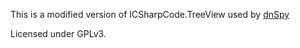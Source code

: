 This is a modified version of ICSharpCode.TreeView used by [dnSpy](https://github.com/0xd4d/dnSpy)

Licensed under GPLv3.
